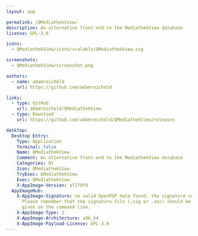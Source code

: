 ```yaml
---
layout: app

permalink: /QMediathekView/
description: An alternative front-end to the MediathekView database
license: GPL-3.0

icons:
  - QMediathekView/icons/scalable/QMediathekView.svg

screenshots:
  - QMediathekView/screenshot.png

authors:
  - name: adamreichold
    url: https://github.com/adamreichold

links:
  - type: GitHub
    url: adamreichold/QMediathekView
  - type: Download
    url: https://github.com/adamreichold/QMediathekView/releases

desktop:
  Desktop Entry:
    Type: Application
    Terminal: false
    Name: QMediathekView
    Comment: An alternative front-end to the MediathekView database
    Categories: Qt
    Icon: QMediathekView
    TryExec: QMediathekView
    Exec: QMediathekView
    X-AppImage-Version: af170fd
  AppImageHub:
    X-AppImage-Signature: no valid OpenPGP data found. the signature could not be verified.
      Please remember that the signature file (.sig or .asc) should be the first file
      given on the command line.
    X-AppImage-Type: 2
    X-AppImage-Architecture: x86_64
    X-AppImage-Payload-License: GPL-3.0
---
```

